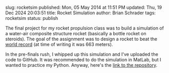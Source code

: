 slug: rocketsim
published: Mon, 05 May 2014 at 11:51 PM
updated: Thu, 19 Dec 2024 20:03:51 
title: Rocket Simulation
author: Brian Schrader
tags: rocketsim 
status: publish

The final project for my rocket propulsion class was to build a simulation of a water-air composite structure rocket (basically a bottle rocket on steroids). The goal of the assignment was to design a rocket to beat the [world record][record] (at time of writing it was 663 meters). 

In the pre-finals rush, I whipped up this simulation and I've uploaded the code to GitHub. It was recommended to do the simulation in MatLab, but I wanted to practice my Python. Anyway, here's the [link to the repository][git].

[git]: https://github.com/Sonictherocketman/RocketSim
[record]: http://wra2.org/WRA2_Class_A_Rules.php